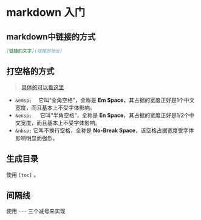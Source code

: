 # markdown 入门

## markdown中链接的方式

```markdown
[链接的文字](链接的地址)
```



## 打空格的方式

> [具体的可以看这里](https://www.jianshu.com/p/31eade263e7a)

* `&emsp;`  &emsp;它叫“全角空格”，全称是 **Em Space**，其占据的宽度正好是1个中文宽度，而且基本上不受字体影响。
* `&ensp; ` &ensp; 它叫“半角空格”，全称是 **En Space**，其占据的宽度正好是1/2个中文宽度，而且基本上不受字体影响。
* `&nbsp;`&nbsp;它叫不换行空格，全称是 **No-Break Space**，该空格占据宽度受字体影响明显而强烈。



## 生成目录

使用 `[toc]` 。



## 间隔线

使用 `---` 三个减号来实现

